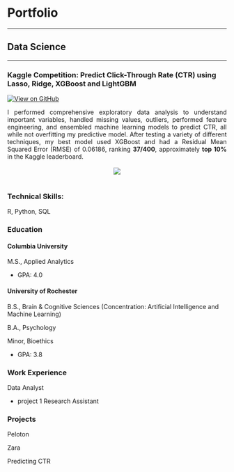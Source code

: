 # Portfolio
---

## Data Science
---
### Kaggle Competition: Predict Click-Through Rate (CTR) using Lasso, Ridge, XGBoost and LightGBM
[![View on GitHub](https://img.shields.io/badge/GitHub-View_on_GitHub-blue?logo=GitHub)](Projects/PAC%20Project%20Report.html)


<div style="text-align: justify">I performed comprehensive exploratory data analysis to understand important variables, handled missing values, outliers, performed feature engineering, and ensembled machine learning models to predict CTR, all while not overfitting my predictive model. After testing a variety of different techniques, my best model used XGBoost and had a Residual Mean Squared Error (RMSE) of 0.06186, ranking <b>37/400</b>, approximately <b>top 10%</b> in the Kaggle leaderboard.</div>
<br>
<center><img src="images/ames-house-price.jpg"/></center>
<br>

### Technical Skills: 
R, Python, SQL

### Education
#### Columbia University
M.S., Applied Analytics
- GPA: 4.0

#### University of Rochester
B.S., Brain & Cognitive Sciences (Concentration: Artificial Intelligence and Machine Learning)

B.A., Psychology

Minor, Bioethics
- GPA: 3.8

### Work Experience
Data Analyst
- project 1
Research Assistant

### Projects
Peloton

Zara

Predicting CTR
